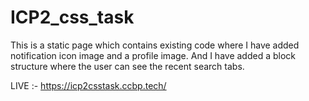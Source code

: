 # ICP2_css_task
This is a static page which contains existing code where I have added notification icon image and a profile image. And I have added a block structure where the user can see the recent search tabs.

LIVE :- https://icp2csstask.ccbp.tech/
